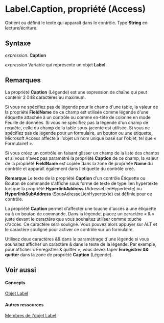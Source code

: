 
# Label.Caption, propriété (Access)

Obtient ou définit le texte qui apparaît dans le contrôle. Type  **String** en lecture/écriture.


## Syntaxe

 _expression_. **Caption**

 _expression_ Variable qui représente un objet **Label**.


## Remarques

La propriété  **Caption** (Légende) est une expression de chaîne qui peut contenir 2 048 caractères au maximum.

Si vous ne spécifiez pas de légende pour le champ d'une table, la valeur de la propriété  **FieldName** de ce champ est utilisée comme légende d'une étiquette attachée à un contrôle ou comme en-tête de colonne en mode Feuille de données. Si vous ne spécifiez pas la légende d'un champ de requête, celle du champ de la table sous-jacente est utilisée. Si vous ne spécifiez pas de légende pour un formulaire, un bouton ou une étiquette, Microsoft Access affecte à l'objet un nom unique basé sur l'objet, tel que « Formulaire1 ».

Si vous créez un contrôle en faisant glisser un champ de la liste des champs et si vous n'avez pas paramétré la propriété  **Caption** de ce champ, la valeur de la propriété **FieldName** est copiée dans la zone de propriété **Name** du contrôle et apparaît également dans l'étiquette du contrôle créé.


 **Remarque**  Le texte de la propriété  **Caption** d'un contrôle Étiquette ou Bouton de commande s'affiche sous forme de texte de type lien hypertexte lorsque la propriété **HyperlinkAddress** (AdresseLienHypertexte) ou **HyperlinkSubAddress** (SousAdresseLienHypertexte) est définie pour ce contrôle.

La propriété  **Caption** permet d'affecter une touche d'accès à une étiquette ou à un bouton de commande. Dans la légende, placez un caractère « &amp; » juste devant le caractère que vous souhaitez utiliser comme touche d'accès. Ce caractère sera souligné. Vous pouvez alors appuyer sur ALT et le caractère souligné pour activer ce contrôle sur un formulaire.

Utilisez deux caractères &amp;&amp; dans le paramétrage d'une légende si vous souhaitez afficher un caractère &amp; dans le texte de la légende. Par exemple, pour afficher « Enregistrer &amp; quitter », vous devez taper  **Enregistrer &amp;&amp; quitter** dans la zone de propriété **Caption** (Légende).


## Voir aussi


#### Concepts


[Objet Label](3d83d916-85d7-b2eb-c9f6-f9a6ff0c9ec7.md)
#### Autres ressources


[Membres de l'objet Label](a47442ed-c770-49a4-3bd1-76e3e05bddca.md)
